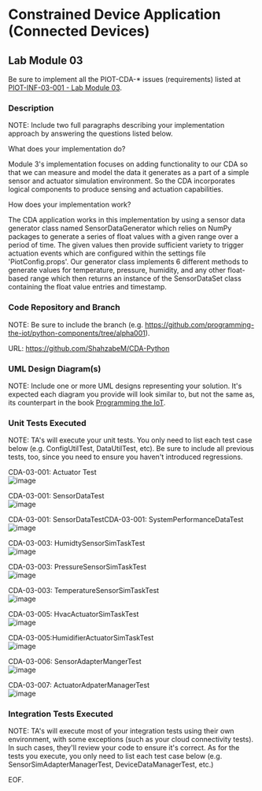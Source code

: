 # Constrained Device Application (Connected Devices)

## Lab Module 03

Be sure to implement all the PIOT-CDA-* issues (requirements) listed at [PIOT-INF-03-001 - Lab Module 03](https://github.com/orgs/programming-the-iot/projects/1#column-10488379).

### Description

NOTE: Include two full paragraphs describing your implementation approach by answering the questions listed below.

What does your implementation do? 

Module 3's implementation focuses on adding functionality to our CDA so that we can measure and model the data it generates 
as a part of a simple sensor and actuator simulation environment. So the CDA incorporates logical components to produce 
sensing and actuation capabilities. 

How does your implementation work?

The CDA application works in this implementation by using a sensor data generator class named SensorDataGenerator which relies on NumPy 
packages to generate a series of float values with a given range over a period of time. The given values then provide sufficient variety to 
trigger actuation events which are configured within the settings file 'PiotConfig.props'. Our generator class implements 6 different 
methods to generate values for temperature, pressure, humidity, and any other float-based range which then returns an instance of 
the SensorDataSet class containing the float value entries and timestamp.

### Code Repository and Branch

NOTE: Be sure to include the branch (e.g. https://github.com/programming-the-iot/python-components/tree/alpha001).

URL: https://github.com/ShahzabeM/CDA-Python

### UML Design Diagram(s)

NOTE: Include one or more UML designs representing your solution. It's expected each
diagram you provide will look similar to, but not the same as, its counterpart in the
book [Programming the IoT](https://learning.oreilly.com/library/view/programming-the-internet/9781492081401/).


### Unit Tests Executed

NOTE: TA's will execute your unit tests. You only need to list each test case below
(e.g. ConfigUtilTest, DataUtilTest, etc). Be sure to include all previous tests, too,
since you need to ensure you haven't introduced regressions.

CDA-03-001: Actuator Test <br>
![image](https://github.com/JadEletry/book-exercise-docs/assets/71851213/930729d9-73ee-4ad2-a694-78db04ec9772)

CDA-03-001: SensorDataTest <br>
![image](https://github.com/JadEletry/book-exercise-docs/assets/71851213/bd0334ed-941a-4818-bfed-37329a2c7fca)

CDA-03-001: SensorDataTestCDA-03-001: SystemPerformanceDataTest <br>
![image](https://github.com/JadEletry/book-exercise-docs/assets/71851213/902a93f3-6036-44dc-b113-0b860c6e9f22)

CDA-03-003: HumidtySensorSimTaskTest <br>
![image](https://github.com/JadEletry/book-exercise-docs/assets/71851213/b6682b68-e6ed-4e97-bd53-bea10efa9709)

CDA-03-003: PressureSensorSimTaskTest <br>
![image](https://github.com/JadEletry/book-exercise-docs/assets/71851213/b8a1a0c3-1e68-42c9-9de3-a7a4a2910699)

CDA-03-003: TemperatureSensorSimTaskTest <br>
![image](https://github.com/JadEletry/book-exercise-docs/assets/71851213/3f487917-ecb6-48e2-beba-39157abd9f3c)

CDA-03-005: HvacActuatorSimTaskTest <br>
![image](https://github.com/JadEletry/book-exercise-docs/assets/71851213/9f9bf9e5-3e14-4c88-bf71-7aee27e2f00e)

CDA-03-005:HumidifierActuatorSimTaskTest <br>
![image](https://github.com/JadEletry/book-exercise-docs/assets/71851213/dea2ad92-6864-43c1-8630-2abb3cadb7ff)

CDA-03-006: SensorAdapterMangerTest <br>
![image](https://github.com/JadEletry/book-exercise-docs/assets/71851213/368e69ea-5720-45ec-833e-ab3dc9bb8dbf)

CDA-03-007: ActuatorAdpaterManagerTest <br>
![image](https://github.com/JadEletry/book-exercise-docs/assets/71851213/ca48f49d-7b93-49eb-b59e-cd0359b85941)

### Integration Tests Executed

NOTE: TA's will execute most of your integration tests using their own environment, with
some exceptions (such as your cloud connectivity tests). In such cases, they'll review
your code to ensure it's correct. As for the tests you execute, you only need to list each
test case below (e.g. SensorSimAdapterManagerTest, DeviceDataManagerTest, etc.)


EOF.
